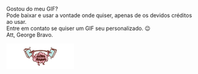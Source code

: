 Gostou do meu GIF? <br/>
Pode baixar e usar a vontade onde quiser, apenas de os devidos créditos ao usar. <br/>
Entre em contato se quiser um GIF seu personalizado. 😉 <br/>
Att,
George Bravo.

<img align="center" width="35%" alt="Brain UP" src="imagens/brain-gb.gif"/>
